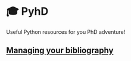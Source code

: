 # 🎓 PyhD

Useful Python resources for you PhD adventure!

## [Managing your bibliography](PyhD-bibliography)
